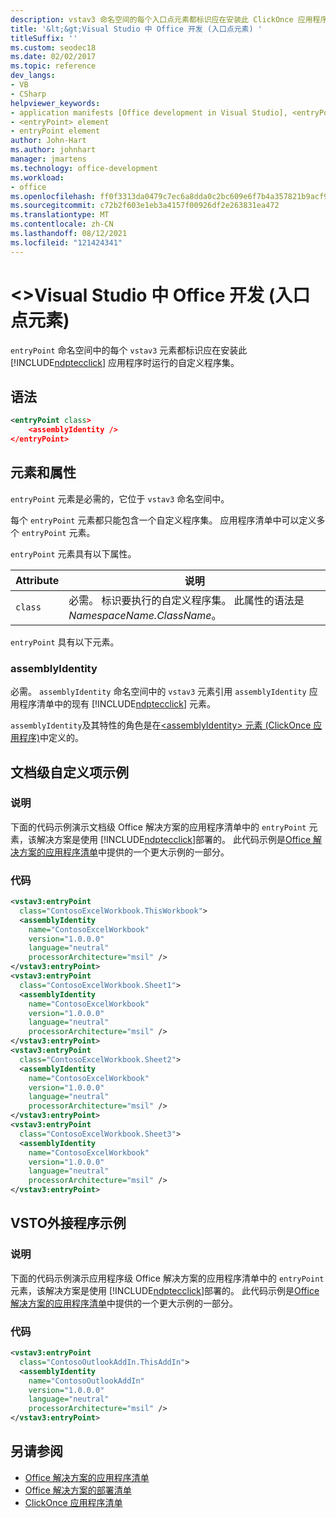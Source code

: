 ```yaml
---
description: vstav3 命名空间的每个入口点元素都标识应在安装此 ClickOnce 应用程序时运行的自定义程序集。
title: '&lt;&gt;Visual Studio 中 Office 开发 (入口点元素) '
titleSuffix: ''
ms.custom: seodec18
ms.date: 02/02/2017
ms.topic: reference
dev_langs:
- VB
- CSharp
helpviewer_keywords:
- application manifests [Office development in Visual Studio], <entryPoint> element
- <entryPoint> element
- entryPoint element
author: John-Hart
ms.author: johnhart
manager: jmartens
ms.technology: office-development
ms.workload:
- office
ms.openlocfilehash: ff0f3313da0479c7ec6a8dda0c2bc609e6f7b4a357821b9acf988e7ff599112a
ms.sourcegitcommit: c72b2f603e1eb3a4157f00926df2e263831ea472
ms.translationtype: MT
ms.contentlocale: zh-CN
ms.lasthandoff: 08/12/2021
ms.locfileid: "121424341"
---
```

# <a name="ltentrypointgt-element-office-development-in-visual-studio"></a>&lt;&gt;Visual Studio 中 Office 开发 (入口点元素) 
  `entryPoint` 命名空间中的每个 `vstav3` 元素都标识应在安装此 [!INCLUDE[ndptecclick](../vsto/includes/ndptecclick-md.md)] 应用程序时运行的自定义程序集。

## <a name="syntax"></a>语法

```xml
<entryPoint class>
    <assemblyIdentity />
</entryPoint>
```

## <a name="elements-and-attributes"></a>元素和属性
 `entryPoint` 元素是必需的，它位于 `vstav3` 命名空间中。

 每个 `entryPoint` 元素都只能包含一个自定义程序集。 应用程序清单中可以定义多个 `entryPoint` 元素。

 `entryPoint` 元素具有以下属性。

|Attribute|说明|
|---------------|-----------------|
|`class`|必需。 标识要执行的自定义程序集。 此属性的语法是 *NamespaceName.ClassName*。|

 `entryPoint` 具有以下元素。

### <a name="assemblyidentity"></a>assemblyIdentity
 必需。 `assemblyIdentity` 命名空间中的 `vstav3` 元素引用 `assemblyIdentity` 应用程序清单中的现有 [!INCLUDE[ndptecclick](../vsto/includes/ndptecclick-md.md)] 元素。

 `assemblyIdentity`及其特性的角色是在[&#60;assemblyIdentity&#62; 元素 &#40;ClickOnce 应用程序&#41;](../deployment/assemblyidentity-element-clickonce-application.md)中定义的。

## <a name="document-level-customization-example"></a>文档级自定义项示例

### <a name="description"></a>说明
 下面的代码示例演示文档级 Office 解决方案的应用程序清单中的 `entryPoint` 元素，该解决方案是使用 [!INCLUDE[ndptecclick](../vsto/includes/ndptecclick-md.md)]部署的。 此代码示例是[Office 解决方案的应用程序清单](../vsto/application-manifests-for-office-solutions.md)中提供的一个更大示例的一部分。

### <a name="code"></a>代码

```xml
<vstav3:entryPoint
  class="ContosoExcelWorkbook.ThisWorkbook">
  <assemblyIdentity
    name="ContosoExcelWorkbook"
    version="1.0.0.0"
    language="neutral"
    processorArchitecture="msil" />
</vstav3:entryPoint>
<vstav3:entryPoint
  class="ContosoExcelWorkbook.Sheet1">
  <assemblyIdentity
    name="ContosoExcelWorkbook"
    version="1.0.0.0"
    language="neutral"
    processorArchitecture="msil" />
</vstav3:entryPoint>
<vstav3:entryPoint
  class="ContosoExcelWorkbook.Sheet2">
  <assemblyIdentity
    name="ContosoExcelWorkbook"
    version="1.0.0.0"
    language="neutral"
    processorArchitecture="msil" />
</vstav3:entryPoint>
<vstav3:entryPoint
  class="ContosoExcelWorkbook.Sheet3">
  <assemblyIdentity
    name="ContosoExcelWorkbook"
    version="1.0.0.0"
    language="neutral"
    processorArchitecture="msil" />
</vstav3:entryPoint>
```

## <a name="vsto-add-in-example"></a>VSTO外接程序示例

### <a name="description"></a>说明
 下面的代码示例演示应用程序级 Office 解决方案的应用程序清单中的 `entryPoint` 元素，该解决方案是使用 [!INCLUDE[ndptecclick](../vsto/includes/ndptecclick-md.md)]部署的。 此代码示例是[Office 解决方案的应用程序清单](../vsto/application-manifests-for-office-solutions.md)中提供的一个更大示例的一部分。

### <a name="code"></a>代码

```xml
<vstav3:entryPoint
  class="ContosoOutlookAddIn.ThisAddIn">
  <assemblyIdentity
    name="ContosoOutlookAddIn"
    version="1.0.0.0"
    language="neutral"
    processorArchitecture="msil" />
</vstav3:entryPoint>
```

## <a name="see-also"></a>另请参阅

- [Office 解决方案的应用程序清单](../vsto/application-manifests-for-office-solutions.md)
- [Office 解决方案的部署清单](../vsto/deployment-manifests-for-office-solutions.md)
- [ClickOnce 应用程序清单](../deployment/clickonce-application-manifest.md)

